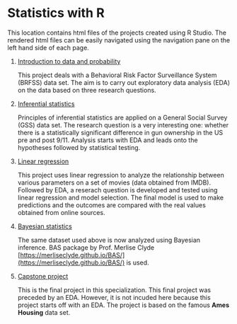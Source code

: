 # Statistics with R

This location contains html files of the projects created using R Studio. The rendered html files can be easily navigated using the navigation pane on the left hand side of each page.

1. [Introduction to data and probability](https://kushan-sth.github.io/statistics_with_R/intro_data_prob_project_final.html)

   This project deals with a Behavioral Risk Factor Surveillance System (BRFSS) data set. The aim is to carry out exploratory data analysis (EDA) on the data based on three research questions.
   
2. [Inferential statistics](https://kushan-sth.github.io/statistics_with_R/statistical_inference_with_GSS_data.html)

   Principles of inferential statistics are applied on a General Social Survey (GSS) data set. The research question is a very interesting one: whether there is a statistically significant difference in gun ownership in the US pre and post 9/11. Analysis starts with EDA and leads onto the hypotheses followed by statistical testing.  
   
3. [Linear regression](https://kushan-sth.github.io/statistics_with_R/Modeling_and_prediction_for_movies.html)

   This project uses linear regression to analyze the relationship between various parameters on a set of movies (data obtained from IMDB). Followed by EDA, a reserach question is developed and tested using linear regression and model selection. The final model is used to make predictions and the outcomes are compared with the real values obtained from online sources.
   
4. [Bayesian statistics](https://kushan-sth.github.io/statistics_with_R/Bayesian_project.html)

   The same dataset used above is now analyzed using Bayesian inference. BAS package by Prof. Merlise Clyde [https://merliseclyde.github.io/BAS/](https://merliseclyde.github.io/BAS/) is used.
   
5. [Capstone project](https://kushan-sth.github.io/statistics_with_R/Final_project.html)

   This is the final project in this specialization. This final project was preceded by an EDA. However, it is not incuded here because this project starts off with an EDA. The project is based on the famous **Ames Housing** data set.
